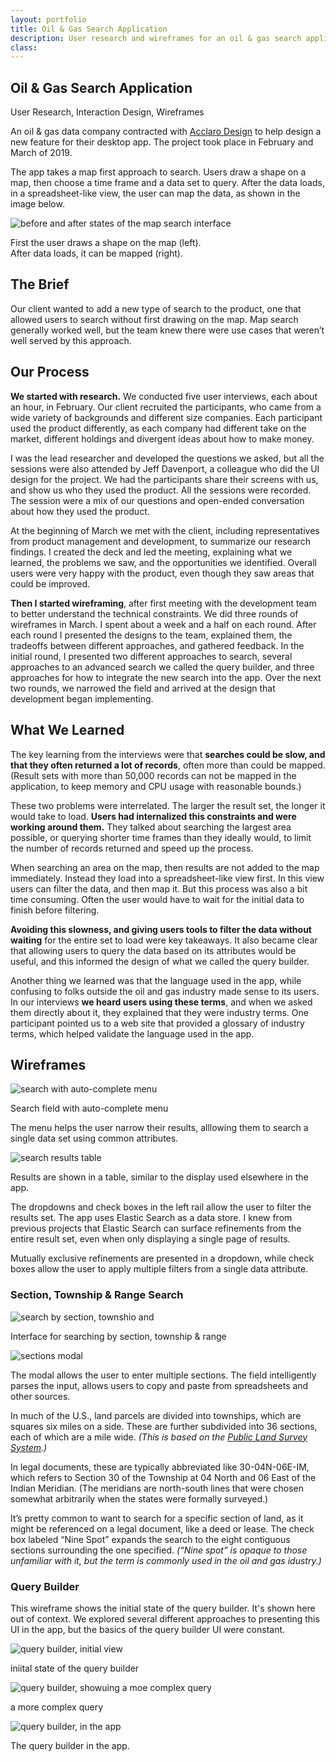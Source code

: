 ```yaml
---
layout: portfolio
title: Oil & Gas Search Application 
description: User research and wireframes for an oil & gas search application
class: 
---
```


<section class="white post" markdown="1">
<div class="text" markdown="1">
		
# Oil & Gas Search Application

<div class="meta">User Research, Interaction Design, Wireframes</div>

An oil & gas data company contracted with [Acclaro Design][2] to help design a new feature for their desktop app. The project took place in February and March of 2019.

The app takes a map first approach to search. Users draw a shape on a map, then choose a time frame and a data set to query. After the data loads, in a spreadsheet-like view, the user can map the data, as shown in the image below. 

[2]: https://acclarodesign.com

<div class="">
	<img src="/img/portfolio/oil-map-search.png" alt="before and after states of the map search interface" class="full-width">
</div>

<p class="caption">First the user draws a shape on the map (left). <br>After data loads, it can be mapped (right).</p>

## The Brief

Our client wanted to add a new type of search to the product, one that allowed users to search without first drawing on the map. Map search generally worked well, but the team knew there were use cases that weren’t well served by this approach.

</div>
</section>	
<section class="dark post" markdown="1">
<div class="text" markdown="1">

## Our Process

**We started with research.** We conducted five user interviews, each about an hour, in February. Our client recruited the participants, who came from a wide variety of backgrounds and different size companies. Each participant used the product differently, as each company had different take on the market, different holdings and divergent ideas about how to make money.

I was the lead researcher and developed the questions we asked, but all the sessions were also attended by Jeff Davenport, a colleague who did the UI design for the project. We had the participants share their screens with us, and show us who they used the product. All the sessions were recorded. The session were a mix of our questions and open-ended conversation about how they used the product.

At the beginning of March we met with the client, including representatives from product management and development, to summarize our research findings. I created the deck and led the meeting, explaining what we learned, the problems we saw, and the opportunities we identified. Overall users were very happy with the product, even though they saw areas that could be improved.

**Then I started wireframing**, after first meeting with the development team to better understand the technical constraints. We did three rounds of wireframes in March. I spent about a week and a half on each round. After each round I presented the designs to the team, explained them, the tradeoffs between different approaches, and gathered feedback. In the initial round, I presented two different approaches to search, several approaches to an advanced search we called the query builder, and three approaches for how to integrate the new search into the app. Over the next two rounds, we narrowed the field and arrived at the design that development began implementing.

</div>
</section>	
<section class="white post" markdown="1">
<div class="text" markdown="1">

## What We Learned 

The key learning from the interviews were that **searches could be slow, and that they often returned a lot of records**, often more than could be mapped. (Result sets with more than 50,000 records can not be mapped in the application, to keep memory and CPU usage with reasonable bounds.)

These two problems were interrelated. The larger the result set, the longer it would take to load. **Users had internalized this constraints and were working around them.** They talked about searching the largest area possible, or querying shorter time frames than they ideally would, to limit the number of records returned and speed up the process. 

When searching an area on the map, then results are not added to the map immediately. Instead they load into a spreadsheet-like view first. In this view users can filter the data, and then map it. But this process was also a bit time consuming. Often the user would have to wait for the initial data to finish before filtering.

**Avoiding this slowness, and giving users tools to filter the data without waiting** for the entire set to load were key takeaways. It also became clear that allowing users to query the data based on its attributes would be useful, and this informed the design of what we called the query builder.
 
Another thing we learned was that the language used in the app, while confusing to folks outside the oil and gas industry made sense to its users. In our interviews **we heard users using these terms**, and when we asked them directly about it, they explained that they were industry terms. One participant pointed us to a web site that provided a glossary of industry terms, which helped validate the language used in the app.

## Wireframes

<div class="">
	<img src="/img/portfolio/oil-search-menu.png" alt="search with auto-complete menu " class="full-width border">
</div>

<p class="caption">Search field with auto-complete menu</p>

The menu helps the user narrow their results, alllowing them to search a single data set using common attributes.

<div class="">
	<img src="/img/portfolio/oil-search-table.png" alt="search results table" class="full-width border">
</div>

<p class="caption">Results are shown in a table, similar to the display used elsewhere in the app.</p>

The dropdowns and check boxes in the left rail allow the user to filter the results set. The app uses Elastic Search as a data store. I knew from previous projects that Elastic Search can surface refinements from the entire result set, even when only displaying a single page of results. 

Mutually exclusive refinements are presented in a dropdown, while check boxes allow the user to apply multiple filters from a single data attribute.

### Section, Township & Range Search

<div class="">
	<img src="/img/portfolio/oil-search-section.png" alt="search by section, townshio and " class="full-width border">
</div>

<p class="caption">Interface for searching by section, township & range</p>

<div class="">
	<img src="/img/portfolio/oil-search-section-modal.png" alt="sections modal" class="full-width">
</div>

<p class="caption">The modal allows the user to enter multiple sections. The field intelligently parses the input, allows users to copy and paste from spreadsheets and other sources.</p>

In much of the U.S., land parcels are divided into townships, which are squares six miles on a side. These are further subdivided into 36 sections, each of which are a mile wide. *(This is based on the [Public Land Survey System](https://en.wikipedia.org/wiki/Public_Land_Survey_System).)*

In legal documents, these are typically abbreviated like 30-04N-06E-IM, which refers to Section 30 of the Township at 04 North and 06 East of the Indian Meridian. (The meridians are north-south lines that were chosen somewhat arbitrarily when the states were formally surveyed.)

It’s pretty common to want to search for a specific section of land, as it might be referenced on a legal document, like a deed or lease. The check box labeled “Nine Spot” expands the search to the eight contiguous sections surrounding the one specified. *(“Nine spot” is opaque to those unfamiliar with it, but the term is commonly used in the oil and gas idustry.)*

### Query Builder

This wireframe shows the initial state of the query builder. It's shown here out of context. We explored several different approaches to presenting this UI in the app, but the basics of the query builder UI were constant.

<div class="">
	<img src="/img/portfolio/oil-query-builder-1.png" alt="query builder, initial view" class="full-width border">
</div>

<p class="caption">iniital state of the query builder</p>


<div class="">
	<img src="/img/portfolio/oil-query-builder-2.png" alt="query builder, showuing a moe complex query" class="full-width border">
</div>

<p class="caption">a more complex query</p>


<div class="">
	<img src="/img/portfolio/oil-query-builder-3.png" alt="query builder, in the app" class="full-width border">
</div>

<p class="caption">The query builder in the app.</p>

</div>
</section>	

